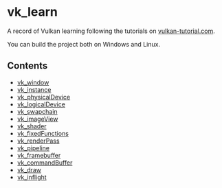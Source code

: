 # vk_learn

A record of Vulkan learning following the tutorials on [vulkan-tutorial.com](https://vulkan-tutorial.com).

You can build the project both on Windows and Linux.

## Contents

- [vk_window](src/vk_window)
- [vk_instance](src/vk_instance)
- [vk_physicalDevice](src/vk_physicalDevice)
- [vk_logicalDevice](src/vk_logicalDevice)
- [vk_swapchain](src/vk_swapchain)
- [vk_imageView](src/vk_imageView)
- [vk_shader](src/vk_shader)
- [vk_fixedFunctions](src/vk_fixedFunctions)
- [vk_renderPass](src/vk_renderPass)
- [vk_pipeline](src/vk_pipeline)
- [vk_framebuffer](src/vk_framebuffer)
- [vk_commandBuffer](src/vk_commandBuffer)
- [vk_draw](src/vk_draw)
- [vk_inflight](src/vk_inflight)

